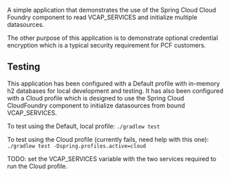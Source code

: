 A simple application that demonstrates the use of the Spring Cloud Cloud Foundry component to read VCAP_SERVICES and initialize multiple datasources. 

The other purpose of this application is to demonstrate optional credential encryption which is a typical security requirement for PCF customers.


## Testing

This application has been configured with a Default profile with in-memory h2 databases for local development and testing. It has also been configured with a Cloud profile which is designed to use the Spring Cloud CloudFoundry component to initialize datasources from bound VCAP_SERVICES. 

To test using the Default, local profile:
`./gradlew test`

To test using the Cloud profile (currently fails, need help with this one):
`./gradlew test -Dspring.profiles.active=cloud`

TODO: set the VCAP_SERVICES variable with the two services required to run the Cloud profile.
 